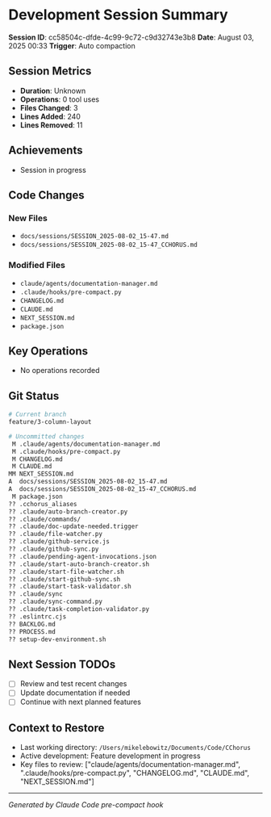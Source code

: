 # Development Session Summary

**Session ID**: cc58504c-dfde-4c99-9c72-c9d32743e3b8
**Date**: August 03, 2025 00:33
**Trigger**: Auto compaction


## Session Metrics

- **Duration**: Unknown
- **Operations**: 0 tool uses
- **Files Changed**: 3
- **Lines Added**: 240
- **Lines Removed**: 11

## Achievements

- Session in progress

## Code Changes

### New Files
- `docs/sessions/SESSION_2025-08-02_15-47.md`
- `docs/sessions/SESSION_2025-08-02_15-47_CCHORUS.md`

### Modified Files
- `claude/agents/documentation-manager.md`
- `.claude/hooks/pre-compact.py`
- `CHANGELOG.md`
- `CLAUDE.md`
- `NEXT_SESSION.md`
- `package.json`

## Key Operations

- No operations recorded

## Git Status

```bash
# Current branch
feature/3-column-layout

# Uncommitted changes
 M .claude/agents/documentation-manager.md
 M .claude/hooks/pre-compact.py
 M CHANGELOG.md
 M CLAUDE.md
MM NEXT_SESSION.md
A  docs/sessions/SESSION_2025-08-02_15-47.md
A  docs/sessions/SESSION_2025-08-02_15-47_CCHORUS.md
 M package.json
?? .cchorus_aliases
?? .claude/auto-branch-creator.py
?? .claude/commands/
?? .claude/doc-update-needed.trigger
?? .claude/file-watcher.py
?? .claude/github-service.js
?? .claude/github-sync.py
?? .claude/pending-agent-invocations.json
?? .claude/start-auto-branch-creator.sh
?? .claude/start-file-watcher.sh
?? .claude/start-github-sync.sh
?? .claude/start-task-validator.sh
?? .claude/sync
?? .claude/sync-command.py
?? .claude/task-completion-validator.py
?? .eslintrc.cjs
?? BACKLOG.md
?? PROCESS.md
?? setup-dev-environment.sh

```

## Next Session TODOs

- [ ] Review and test recent changes
- [ ] Update documentation if needed
- [ ] Continue with next planned features

## Context to Restore

- Last working directory: `/Users/mikelebowitz/Documents/Code/CChorus`
- Active development: Feature development in progress
- Key files to review: ["claude/agents/documentation-manager.md", ".claude/hooks/pre-compact.py", "CHANGELOG.md", "CLAUDE.md", "NEXT_SESSION.md"]

---

*Generated by Claude Code pre-compact hook*
